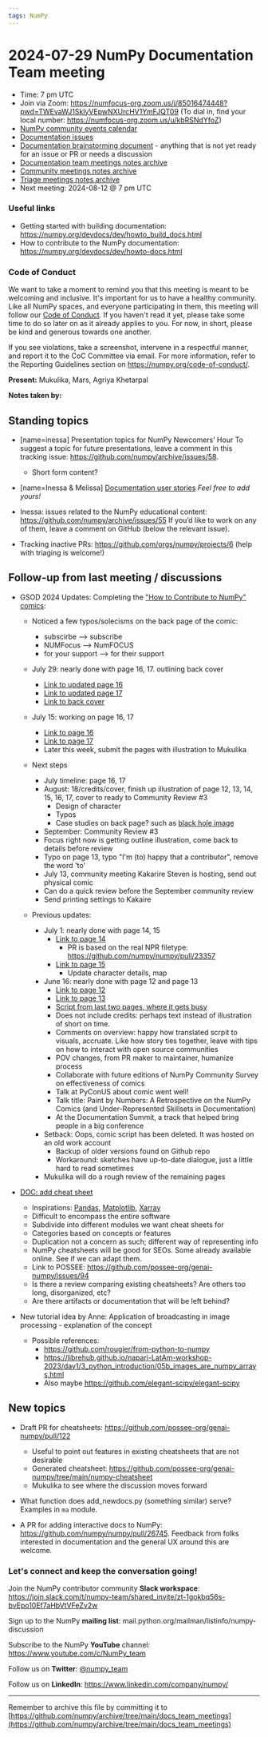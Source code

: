 ```yaml
---
tags: NumPy
---
```


# 2024-07-29 NumPy Documentation Team meeting

- Time: 7 pm UTC
- Join via Zoom: https://numfocus-org.zoom.us/j/85016474448?pwd=TWEvaWJ1SklyVEpwNXUrcHV1YmFJQT09 (To dial in, find your local number: https://numfocus-org.zoom.us/u/kbRSNdYfoZ)
- [NumPy community events calendar](https://scientific-python.org/calendars/)
- [Documentation issues](https://github.com/numpy/numpy/labels/04%20-%20Documentation)
- [Documentation brainstorming document](https://hackmd.io/RdtnQZpLRZqgNRe4gaJ0SA) - anything that is not yet ready for an issue or PR or needs a discussion
- [Documentation team meetings notes archive](https://github.com/numpy/archive/tree/main/docs_team_meetings)
- [Community meetings notes archive](https://github.com/numpy/archive/tree/main/community_meetings)
- [Triage meetings notes archive](https://github.com/numpy/archive/tree/master/triage_meetings)
- Next meeting: 2024-08-12 @ 7 pm UTC

### Useful links

- Getting started with building documentation: https://numpy.org/devdocs/dev/howto_build_docs.html
- How to contribute to the NumPy documentation: https://numpy.org/devdocs/dev/howto-docs.html



### Code of Conduct

We want to take a moment to remind you that this meeting is meant to be welcoming and inclusive. It's important for us to have a healthy community. Like all NumPy spaces, and everyone participating in them, this meeting will follow our [Code of Conduct](https://numpy.org/code-of-conduct/). If you haven't read it yet, please take some time to do so later on as it already applies to you. For now, in short, please be kind and generous towards one another. 

If you see violations, take a screenshot, intervene in a respectful manner, and report it to the CoC Committee via email. For more information, refer to the Reporting Guidelines section on https://numpy.org/code-of-conduct/.

**Present:** Mukulika, Mars, Agriya Khetarpal

**Notes taken by:**


## Standing topics

- [name=inessa] Presentation topics for NumPy Newcomers’ Hour 
To suggest a topic for future presentations, leave a comment in this tracking issue: https://github.com/numpy/archive/issues/58.
    - Short form content?

- [name=Inessa & Melissa] [Documentation user stories](https://github.com/numpy/numpy/issues/22089)
    *Feel free to add yours!*
    
- Inessa: issues related to the NumPy educational content:
https://github.com/numpy/archive/issues/55
If you’d like to work on any of them, leave a comment on GitHub (below the relevant issue).

- Tracking inactive PRs: https://github.com/orgs/numpy/projects/6 
(help with triaging is welcome!)



## Follow-up from last meeting / discussions

- GSOD 2024 Updates: Completing the ["How to Contribute to NumPy" comics](https://heyzine.com/flip-book/3e66a13901.html):
    - Noticed a few typos/solecisms on the back page of the comic:
        - subscirbe —> subscribe
        - NUMFocus —> NumFOCUS
        - for your support —> for their support
    - July 29: nearly done with page 16, 17. outlining back cover
        - [Link to updated page 16](https://github.com/MarsBarLee/gsod-numpy-2023/blob/main/pg%2016%2007-29-2024.png?raw=true)
        - [Link to updated page 17](https://github.com/MarsBarLee/gsod-numpy-2023/blob/main/pg%2017%2007-29-2024.png?raw=true)
        - [Link to back cover](https://github.com/MarsBarLee/gsod-numpy-2023/blob/main/back%20cover%2007-29-2024.png?raw=true)
    - July 15: working on page 16, 17
        - [Link to page 16](https://github.com/MarsBarLee/gsod-numpy-2023/blob/main/pg%2016.png?raw=true)
        - [Link to page 17](https://github.com/MarsBarLee/gsod-numpy-2023/blob/main/pg%2017.png?raw=true)
        - Later this week, submit the pages with illustration to Mukulika
    - Next steps
        - July timeline: page 16, 17
        - August: 18/credits/cover, finish up illustration of page 12, 13, 14, 15, 16, 17, cover to ready to Community Review #3
            - Design of character
            - Typos
            - Case studies on back page? such as [black hole image](https://numpy.org/case-studies/blackhole-image/)
        - September: Community Review #3
        - Focus right now is getting outline illustration, come back to details before review
        - Typo on page 13, typo "I'm (to) happy that a contributor", remove the word 'to'
        - July 13, community meeting Kakarire Steven is hosting, send out physical comic
        - Can do a quick review before the September community review
        - Send printing settings to Kakaire

    - Previous updates:
        - July 1: nearly done with page 14, 15
            - [Link to page 14](https://github.com/MarsBarLee/gsod-numpy-2023/blob/main/pg%2014%2007-01-2024.png?raw=true)
                - PR is based on the real NPR filetype: https://github.com/numpy/numpy/pull/23357
            - [Link to page 15](https://github.com/MarsBarLee/gsod-numpy-2023/blob/main/pg%2015%2007-01-2024.png?raw=true)
                - Update character details, map
        - June 16: nearly done with page 12 and page 13
            - [Link to page 12](https://github.com/MarsBarLee/gsod-numpy-2023/blob/main/pg_12_06_17_2024.png?raw=true)
            - [Link to page 13](https://github.com/MarsBarLee/gsod-numpy-2023/blob/main/pg_13_06_17_2024.png?raw=true)
            - [Script from last two pages, where it gets busy](https://docs.google.com/document/d/1fjLTDqSkcKMxo8oSTRThllBFpjo5rXS9/edit#bookmark=id.4d34og8)
            - Does not include credits: perhaps text instead of illustration of short on time.
            - Comments on overview: happy how translated scrpit to visuals, accruate. Like how story ties together, leave with tips on how to interact with open source communities
            - POV changes, from PR maker to maintainer, humanize process
            - Collaborate with future editions of NumPy Community Survey on effectiveness of comics
            - Talk at PyConUS about comic went well!
            - Talk title: Paint by Numbers: A Retrospective on the NumPy Comics (and Under-Represented Skillsets in Documentation)
            - At the Documentation Summit, a track that helped bring people in a big conference
        - Setback: Oops, comic script has been deleted. It was hosted on an old work account
            - Backup of older versions found on Github repo
            - Workaround: sketches have up-to-date dialogue, just a little hard to read sometimes
        - Mukulika will do a rough review of the remaining pages

- [DOC: add cheat sheet](https://github.com/numpy/numpy/issues/26593)
    - Inspirations: [Pandas](https://github.com/pandas-dev/pandas/blob/main/doc/cheatsheet/Pandas_Cheat_Sheet.pdf), [Matplotlib](https://matplotlib.org/cheatsheets/), [Xarray](https://docs.xarray.dev/en/stable/howdoi.html)
    - Difficult to encompass the entire software
    - Subdivide into different modules we want cheat sheets for
    - Categories based on concepts or features
    - Duplication not a concern as such; different way of representing info 
    - NumPy cheatsheets will be good for SEOs. Some already available online. See if we can adapt them.
    - Link to POSSEE: https://github.com/possee-org/genai-numpy/issues/94
    - Is there a review comparing existing cheatsheets? Are others too long, disorganized, etc?
    - Are there artifacts or documentation that will be left behind?


- New tutorial idea by Anne: Application of broadcasting in image processing - explanation of the concept
    - Possible references: 
        - https://github.com/rougier/from-python-to-numpy
        - https://librehub.github.io/napari-LatAm-workshop-2023/day1/3_python_introduction/05b_images_are_numpy_arrays.html
        - Also maybe https://github.com/elegant-scipy/elegant-scipy


## New topics

- Draft PR for cheatsheets: https://github.com/possee-org/genai-numpy/pull/122
    - Useful to point out features in existing cheatsheets that are not desirable
    - Generated cheatsheet: https://github.com/possee-org/genai-numpy/tree/main/numpy-cheatsheet
    - Mukulika to see where the discussion moves forward

- What function does add_newdocs.py (something similar) serve? Examples in `ma` module.

- A PR for adding interactive docs to NumPy: https://github.com/numpy/numpy/pull/26745. Feedback from folks interested in documentation and the general UX around this are welcome.

### Let's connect and keep the conversation going!
Join the NumPy contributor community **Slack workspace**: https://join.slack.com/t/numpy-team/shared_invite/zt-1gokbq56s-bvEpo10Ef7aHbVtVFeZv2w

Sign up to the NumPy **mailing list**: mail.python.org/mailman/listinfo/numpy-discussion

Subscribe to the NumPy **YouTube** channel: https://www.youtube.com/c/NumPy_team

Follow us on **Twitter**: [@numpy_team](https://twitter.com/numpy_team)

Follow us on **LinkedIn**: https://www.linkedin.com/company/numpy/

---
Remember to archive this file by committing it to 
[https://github.com/numpy/archive/tree/main/docs_team_meetings](https://github.com/numpy/archive/tree/main/docs_team_meetings)
